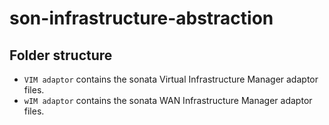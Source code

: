 # son-infrastructure-abstraction

## Folder structure
  
 * `VIM adaptor` contains the sonata Virtual Infrastructure Manager adaptor files.
 * `wIM adaptor` contains the sonata WAN Infrastructure Manager adaptor files.


